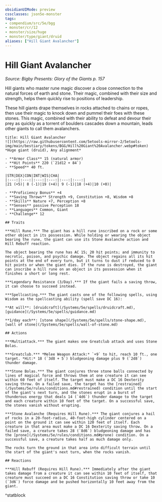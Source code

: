 ```yaml
---
obsidianUIMode: preview
cssclasses: json5e-monster
tags:
- compendium/src/5e/bgg
- monster/cr/12
- monster/size/huge
- monster/type/giant/druid
aliases: ["Hill Giant Avalancher"]
---
```

# Hill Giant Avalancher
*Source: Bigby Presents: Glory of the Giants p. 157*  

Hill giants who master rune magic discover a close connection to the natural forces of earth and stone. Their magic, combined with their size and strength, helps them quickly rise to positions of leadership.

These hill giants drape themselves in rocks attached to chains or ropes, then use their magic to knock down and pummel their foes with these stones. This magic, combined with their ability to defeat and devour their prey as quickly as a torrent of boulders cascades down a mountain, leads other giants to call them avalanchers.

```ad-statblock
title: Hill Giant Avalancher
![](https://raw.githubusercontent.com/5etools-mirror-2/5etools-img/main/bestiary/tokens/BGG/Hill%20Giant%20Avalancher.webp#token)
*Huge giant (druid), Any alignment*

- **Armor Class** 15 (natural armor)
- **Hit Points** 220 (`21d12 + 84`)
- **Speed** 40 ft.

|STR|DEX|CON|INT|WIS|CHA|
|:---:|:---:|:---:|:---:|:---:|:---:|
|21 (+5)| 8 (-1)|19 (+4)| 9 (-1)|18 (+4)|10 (+0)|

- **Proficiency Bonus** +4
- **Saving Throws** Strength +9, Constitution +8, Wisdom +8
- **Skills** Nature +7, Perception +8
- **Senses** passive Perception 18
- **Languages** Common, Giant
- **Challenge** 12

## Traits

***Hill Rune.*** The giant has a hill rune inscribed on a rock or some other object in its possession. While holding or wearing the object bearing the rune, the giant can use its Stone Avalanche action and Hill Rebuff reaction.

The object bearing the rune has AC 15; 20 hit points; and immunity to necrotic, poison, and psychic damage. The object regains all its hit points at the end of every turn, but it turns to dust if reduced to 0 hit points or when the giant dies. If the rune is destroyed, the giant can inscribe a hill rune on an object in its possession when it finishes a short or long rest.

***Legendary Resistance (3/Day).*** If the giant fails a saving throw, it can choose to succeed instead.

***Spellcasting.*** The giant casts one of the following spells, using Wisdom as the spellcasting ability (spell save DC 16):

**At will**: [druidcraft](/Systems/5e/spells/druidcraft.md), [guidance](/Systems/5e/spells/guidance.md)

**1/day each**: [stone shape](/Systems/5e/spells/stone-shape.md), [wall of stone](/Systems/5e/spells/wall-of-stone.md)

## Actions

***Multiattack.*** The giant makes one Greatclub attack and uses Stone Bolas.

***Greatclub.*** *Melee Weapon Attack:* `+9` to hit, reach 10 ft., one target. *Hit:* 18 (`3d8 + 5`) bludgeoning damage plus 9 (`2d8`) thunder damage.

***Stone Bolas.*** The giant conjures three stone balls connected by lines of magical force and throws them at one creature it can see within 60 feet of itself. The target must make a DC 16 Dexterity saving throw. On a failed save, the target has the [restrained](/Systems/5e/rules/conditions.md#restrained) condition until the start of the giant's next turn, and the stones erupt in a burst of thunderous energy that deals 14 (`4d6`) thunder damage to the target and each creature within 10 feet of the target. On a successful save, the stones vanish without erupting.

***Stone Avalanche (Requires Hill Rune).*** The giant conjures a hail of rocks in a 20-foot-radius, 40-foot-high cylinder centered on a point on the ground it can see within 120 feet of itself. Each creature in that area must make a DC 16 Dexterity saving throw. On a failed save, a creature takes 28 (`8d6`) bludgeoning damage and has the [prone](/Systems/5e/rules/conditions.md#prone) condition. On a successful save, a creature takes half as much damage only.

The rocks turn the ground in that area into difficult terrain until the start of the giant's next turn, when the rocks vanish.

## Reactions

***Hill Rebuff (Requires Hill Rune).*** Immediately after the giant takes damage from a creature it can see within 10 feet of itself, that creature must succeed on a DC 16 Constitution saving throw or take 10 (`3d6`) force damage and be pushed horizontally 10 feet away from the giant.
```
^statblock